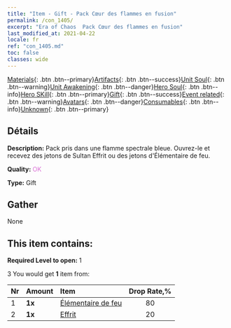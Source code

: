 ```yaml
---
title: "Item - Gift - Pack Cœur des flammes en fusion"
permalink: /con_1405/
excerpt: "Era of Chaos  Pack Cœur des flammes en fusion"
last_modified_at: 2021-04-22
locale: fr
ref: "con_1405.md"
toc: false
classes: wide
---
```

 [Materials](/ItemsFR/){: .btn .btn--primary}[Artifacts](/ItemsFR/Artifacts/){: .btn .btn--success}[Unit Soul](/ItemsFR/UnitSoul/){: .btn .btn--warning}[Unit Awakening](/ItemsFR/UnitAwakening/){: .btn .btn--danger}[Hero Soul](/ItemsFR/HeroSoul/){: .btn .btn--info}[Hero SKill](/ItemsFR/HeroSkill/){: .btn .btn--primary}[Gift](/ItemsFR/Gift/){: .btn .btn--success}[Event related](/ItemsFR/Events/){: .btn .btn--warning}[Avatars](/ItemsFR/Avatars/){: .btn .btn--danger}[Consumables](/ItemsFR/Consumables/){: .btn .btn--info}[Unknown](/ItemsFR/Unknown/){: .btn .btn--primary}

## Détails
 **Description:** Pack pris dans une flamme spectrale bleue. Ouvrez-le et recevez des jetons de Sultan Effrit ou des jetons d'Élémentaire de feu.

 **Quality:** <span style="color: #DA70D6">OK</span>

 **Type:** Gift

## Gather

  None

## This item contains:

 **Required Level to open:** 1

 3 You would get **1** item  from:

  | Nr | Amount |     Item    | Drop Rate,% |
  |:---|:-------|:------------|:---------:|
  | 1 |  **1x** | [Élémentaire de feu](/fr/Items/unt_265/) | 80 | 
  | 2 |  **1x** | [Effrit](/fr/Items/unt_231/) | 20 | 
